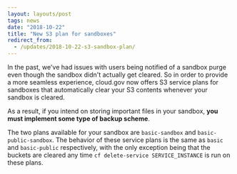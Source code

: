 ```yaml
--- 
layout: layouts/post
tags: news
date: "2018-10-22" 
title: "New S3 plan for sandboxes" 
redirect_from:
  - /updates/2018-10-22-s3-sandbox-plan/
---
```


In the past, we've had issues with users being notified of a sandbox purge even though the sandbox didn't actually get cleared. So in order to provide a more seamless experience, cloud.gov now offers S3 service plans for sandboxes that automatically clear your S3 contents whenever your sandbox is cleared. 

As a result, if you intend on storing important files in your sandbox, **you must implement some type of backup scheme**.  

The two plans available for your sandbox are `basic-sandbox` and `basic-public-sandbox`. The behavior of these service plans is the same as `basic` and `basic-public` respectively, with the only exception being that the buckets are cleared any time `cf delete-service SERVICE_INSTANCE` is run on these plans.  
